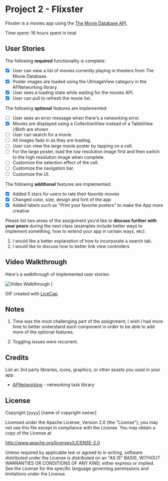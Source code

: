 # Project 2 - Flixster

Flixster is a movies app using the [The Movie Database API](http://docs.themoviedb.apiary.io/#).

Time spent: 16 hours spent in total

## User Stories

The following **required** functionality is complete:

- [X] User can view a list of movies currently playing in theaters from The Movie Database.
- [X] Poster images are loaded using the UIImageView category in the AFNetworking library.
- [X] User sees a loading state while waiting for the movies API.
- [X] User can pull to refresh the movie list.

The following **optional** features are implemented:

- [ ] User sees an error message when there's a networking error.
- [X] Movies are displayed using a CollectionView instead of a TableView. //Both are shown
- [ ] User can search for a movie.
- [ ] All images fade in as they are loading.
- [ ] User can view the large movie poster by tapping on a cell.
- [ ] For the large poster, load the low resolution image first and then switch to the high resolution image when complete.
- [ ] Customize the selection effect of the cell.
- [ ] Customize the navigation bar.
- [ ] Customize the UI.

The following **additional** features are implemented:

- [X] Added 5 stars for users to rate their favorite movies
- [X] Changed color, size, design and font of the app
- [X] Added labels such as "Print your favorite posters" to make the App more creative

Please list two areas of the assignment you'd like to **discuss further with your peers** during the next class (examples include better ways to implement something, how to extend your app in certain ways, etc):

1. I would like a better explanation of how to incorporate a search tab.
2. I would like to discuss how to better link view controllers

## Video Walkthrough

Here's a walkthrough of implemented user stories:

<img src='https://imgur.com/a/0zvO8qC' title='Video Walkthrough' width='' alt='Video Walkthrough' />
]


GIF created with [LiceCap](http://www.cockos.com/licecap/).

## Notes

1. Time was the most challenging part of the assignment; I wish I had more time to better understand each component in order to be able to add more of the optional features.

2. Toggling issues were recurrent.

## Credits

List an 3rd party libraries, icons, graphics, or other assets you used in your app.

- [AFNetworking](https://github.com/AFNetworking/AFNetworking) - networking task library

## License

Copyright [yyyy] [name of copyright owner]

Licensed under the Apache License, Version 2.0 (the "License");
you may not use this file except in compliance with the License.
You may obtain a copy of the License at

http://www.apache.org/licenses/LICENSE-2.0

Unless required by applicable law or agreed to in writing, software
distributed under the License is distributed on an "AS IS" BASIS,
WITHOUT WARRANTIES OR CONDITIONS OF ANY KIND, either express or implied.
See the License for the specific language governing permissions and
limitations under the License.

